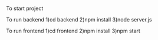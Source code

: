 To start project

To run backend
1)cd backend
2)npm install
3)node server.js

To run frontend
1)cd frontend
2)npm install
3)npm start
